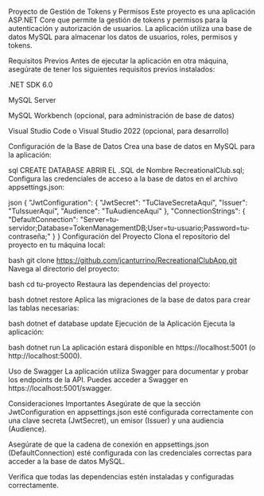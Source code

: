 Proyecto de Gestión de Tokens y Permisos
Este proyecto es una aplicación ASP.NET Core que permite la gestión de tokens y permisos para la autenticación y autorización de usuarios. La aplicación utiliza una base de datos MySQL para almacenar los datos de usuarios, roles, permisos y tokens.

Requisitos Previos
Antes de ejecutar la aplicación en otra máquina, asegúrate de tener los siguientes requisitos previos instalados:

.NET SDK 6.0

MySQL Server

MySQL Workbench (opcional, para administración de base de datos)

Visual Studio Code o Visual Studio 2022 (opcional, para desarrollo)

Configuración de la Base de Datos
Crea una base de datos en MySQL para la aplicación:

sql
CREATE DATABASE ABRIR EL .SQL de Nombre RecreationalClub.sql;
Configura las credenciales de acceso a la base de datos en el archivo appsettings.json:

json
{
  "JwtConfiguration": {
    "JwtSecret": "TuClaveSecretaAquí",
    "Issuer": "TuIssuerAquí",
    "Audience": "TuAudienceAquí"
  },
  "ConnectionStrings": {
    "DefaultConnection": "Server=tu-servidor;Database=TokenManagementDB;User=tu-usuario;Password=tu-contraseña;"
  }
}
Configuración del Proyecto
Clona el repositorio del proyecto en tu máquina local:

bash
git clone https://github.com/jcanturrino/RecreationalClubApp.git
Navega al directorio del proyecto:

bash
cd tu-proyecto
Restaura las dependencias del proyecto:

bash
dotnet restore
Aplica las migraciones de la base de datos para crear las tablas necesarias:

bash
dotnet ef database update
Ejecución de la Aplicación
Ejecuta la aplicación:

bash
dotnet run
La aplicación estará disponible en https://localhost:5001 (o http://localhost:5000).

Uso de Swagger
La aplicación utiliza Swagger para documentar y probar los endpoints de la API. Puedes acceder a Swagger en https://localhost:5001/swagger.

Consideraciones Importantes
Asegúrate de que la sección JwtConfiguration en appsettings.json esté configurada correctamente con una clave secreta (JwtSecret), un emisor (Issuer) y una audiencia (Audience).

Asegúrate de que la cadena de conexión en appsettings.json (DefaultConnection) esté configurada con las credenciales correctas para acceder a la base de datos MySQL.

Verifica que todas las dependencias estén instaladas y configuradas correctamente.
